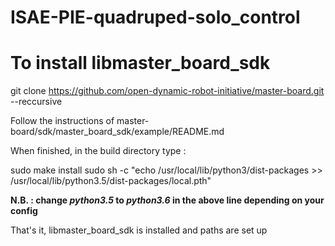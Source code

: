 # ISAE-PIE-quadruped-solo_control

# To install libmaster_board_sdk
git clone https://github.com/open-dynamic-robot-initiative/master-board.git --reccursive

Follow the instructions of master-board/sdk/master_board_sdk/example/README.md

When finished, in the build directory type : 

sudo make install
sudo sh -c "echo /usr/local/lib/python3/dist-packages >> /usr/local/lib/python3.5/dist-packages/local.pth"

**N.B. : change *python3.5* to *python3.6* in the above line depending on your config**

That's it, libmaster_board_sdk is installed and paths are set up

